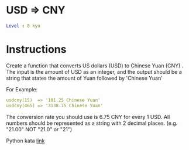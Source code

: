 # USD => CNY

```yaml
Level : 8 kyu
```

# Instructions

Create a function that converts US dollars (USD) to Chinese Yuan (CNY) . The input is the amount of USD as an integer, and the output should be a string that states the amount of Yuan followed by 'Chinese Yuan'

For Example:

```yaml
usdcny(15)  => '101.25 Chinese Yuan'
usdcny(465) => '3138.75 Chinese Yuan'
```

The conversion rate you should use is 6.75 CNY for every 1 USD. All numbers should be represented as a string with 2 decimal places. (e.g. "21.00" NOT "21.0" or "21")

Python kata [link](https://www.codewars.com/kata/5977618080ef220766000022/train/python)